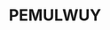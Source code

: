 ---
lastmod: '2025-04-06T06:05:20+00:00'
latitude: -33.813104
layout: suburb
longitude: 150.957425
postcode: '2145'
state: NSW
title: PEMULWUY
url: /nsw/pemulwuy/
---
